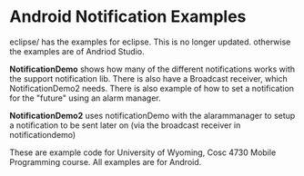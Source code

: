 Android Notification Examples
===========
eclipse/ has the examples for eclipse.  This is no longer updated.  otherwise the examples are of Andriod Studio.


<b>NotificationDemo</b> shows how many of the different notifications works with the support notification lib.
There is also have a Broadcast receiver, which NotificationDemo2 needs.  There is also example of how to set a notification for the "future" using an alarm manager.

<b>NotificationDemo2</b> uses notificationDemo with the alarammanager to setup a notification to be sent later on (via the broadcast receiver in notificationdemo)

These are example code for University of Wyoming, Cosc 4730 Mobile Programming course.
All examples are for Android.
